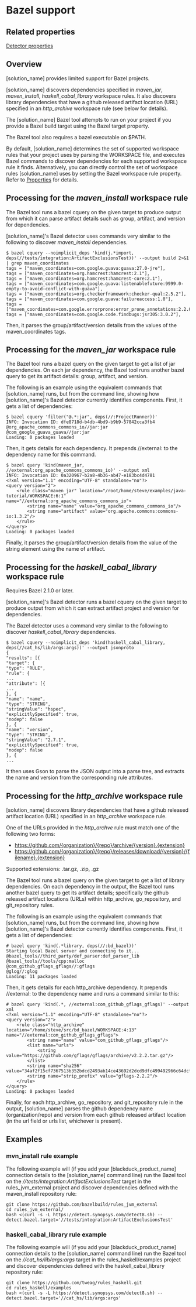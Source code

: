 # Bazel support

## Related properties

[Detector properties](../properties/detectors/bazel.md)

## Overview

[solution_name] provides limited support for Bazel projects.

[solution_name] discovers dependencies specified in *maven_jar*, *maven_install*, *haskell_cabal_library* workspace rules.
It also discovers library dependencies that have a github released artifact location (URL) specified in an *http_archive* workspace rule (see below for details).

The [solution_name] Bazel tool attempts to run on your project if you provide a Bazel build target using the Bazel target property.

The Bazel tool also requires a bazel executable on $PATH.

By default, [solution_name] determines the set of supported workspace rules that your project uses by parsing the WORKSPACE file,
and executes Bazel commands to discover dependencies for each supported workspace rule it finds.
Alternatively, you can directly control the set of workspace rules [solution_name] uses by setting the Bazel workspace rule property.
Refer to [Properties](../properties/detectors/bazel.md) for details.

## Processing for the *maven_install* workspace rule

The Bazel tool runs a bazel cquery on the given target to produce output from which it can parse artifact details such as group, artifact, and version for dependencies.

[solution_name]'s Bazel detector uses commands very similar to the following
to discover *maven_install* dependencies.
```
$ bazel cquery --noimplicit_deps 'kind(j.*import, deps(//tests/integration:ArtifactExclusionsTest))' --output build 2>&1 | grep maven_coordinates
tags = ["maven_coordinates=com.google.guava:guava:27.0-jre"],
tags = ["maven_coordinates=org.hamcrest:hamcrest:2.1"],
tags = ["maven_coordinates=org.hamcrest:hamcrest-core:2.1"],
tags = ["maven_coordinates=com.google.guava:listenablefuture:9999.0-empty-to-avoid-conflict-with-guava"],
tags = ["maven_coordinates=org.checkerframework:checker-qual:2.5.2"],
tags = ["maven_coordinates=com.google.guava:failureaccess:1.0"],
tags = ["maven_coordinates=com.google.errorprone:error_prone_annotations:2.2.0"],
tags = ["maven_coordinates=com.google.code.findbugs:jsr305:3.0.2"],
```

Then, it parses the group/artifact/version details from the values of the maven_coordinates tags.

## Processing for the *maven_jar* workspace rule

The Bazel tool runs a bazel query on the given target to get a list of jar dependencies. On each jar dependency, the Bazel tool runs another bazel query to get its artifact details: group, artifact, and version.

The following is an example using the equivalent commands that [solution_name] runs, but from the command line, showing how [solution_name]'s Bazel detector currently identifies components.
First, it gets a list of dependencies:
```
$ bazel cquery 'filter("@.*:jar", deps(//:ProjectRunner))'
INFO: Invocation ID: dfe8718d-b4db-4bd9-b9b9-57842cca3fb4
@org_apache_commons_commons_io//jar:jar
@com_google_guava_guava//jar:jar
Loading: 0 packages loaded
```
Then, it gets details for each dependency. It prepends //external: to the dependency name for this command.
```
$ bazel query 'kind(maven_jar, //external:org_apache_commons_commons_io)' --output xml
INFO: Invocation ID: 0a320967-b2a8-4b36-ab47-e183bc4d4781
<?xml version="1.1" encoding="UTF-8" standalone="no"?>
<query version="2">
    <rule class="maven_jar" location="/root/home/steve/examples/java-tutorial/WORKSPACE:6:1" name="//external:org_apache_commons_commons_io">
        <string name="name" value="org_apache_commons_commons_io"/>
        <string name="artifact" value="org.apache.commons:commons-io:1.3.2"/>
    </rule>
</query>
Loading: 0 packages loaded
```
Finally, it parses the group/artifact/version details from the value of the string element using the name of artifact.

## Processing for the *haskell_cabal_library* workspace rule

Requires Bazel 2.1.0 or later.

[solution_name]'s Bazel detector runs a bazel cquery on the given target to produce output from which it can
extract artifact project and version for dependencies.

The Bazel detector uses a command very similar to the following
to discover *haskell_cabal_library* dependencies.
```
$ bazel cquery --noimplicit_deps 'kind(haskell_cabal_library, deps(//cat_hs/lib/args:args))' --output jsonproto
{
"results": [{
"target": {
"type": "RULE",
"rule": {
...
"attribute": [{
...
}, {
"name": "name",
"type": "STRING",
"stringValue": "hspec",
"explicitlySpecified": true,
"nodep": false
}, {
"name": "version",
"type": "STRING",
"stringValue": "2.7.1",
"explicitlySpecified": true,
"nodep": false
}, {
...
```

It then uses Gson to parse the JSON output into a parse tree,
and extracts the name and version from the corresponding rule attributes.


## Processing for the *http_archive* workspace rule

[solution_name] discovers library dependencies that have a github released artifact location (URL) specified in an *http_archive* workspace rule.

One of the URLs provided in the *http_archve* rule must match one of the following two forms:

* https://github.com/{organization}/{repo}/archive/{version}.{extension}
* https://github.com/{organization}/{repo}/releases/download/{version}/{filename}.{extension}

Supported extensions: .tar.gz, .zip, .gz

The Bazel tool runs a bazel query on the given target to get a list of library dependencies. On each dependency in the output, the Bazel tool runs another bazel query to get its artifact details; specifically the github released artifact locations (URLs) within http_archive, go_repository, and git_repository rules.

The following is an example using the equivalent commands that [solution_name] runs, but from the command line, showing how [solution_name]'s Bazel detector currently identifies components.
First, it gets a list of dependencies:
```
# bazel query 'kind(.*library, deps(//:bd_bazel))'
Starting local Bazel server and connecting to it...
@bazel_tools//third_party/def_parser:def_parser_lib
@bazel_tools//tools/cpp:malloc
@com_github_gflags_gflags//:gflags
@glog//:glog
Loading: 11 packages loaded
```
Then, it gets details for each http_archive dependency. It prepends //external: to the dependency name and runs a command similar to this:
```
# bazel query 'kind(.*, //external:com_github_gflags_gflags)' --output xml
<?xml version="1.1" encoding="UTF-8" standalone="no"?>
<query version="2">
    <rule class="http_archive" location="/home/steve/src/bd_bazel/WORKSPACE:4:13" name="//external:com_github_gflags_gflags">
        <string name="name" value="com_github_gflags_gflags"/>
        <list name="urls">
            <string value="https://github.com/gflags/gflags/archive/v2.2.2.tar.gz"/>
        </list>
        <string name="sha256" value="34af2f15cf7367513b352bdcd2493ab14ce43692d2dcd9dfc499492966c64dcf"/>
        <string name="strip_prefix" value="gflags-2.2.2"/>
    </rule>
</query>
Loading: 0 packages loaded
```
Finally, for each http_archive, go_repository, and git_repository rule in the output, [solution_name] parses the github dependency name (organization/repo) and version from each github released artifact location (in the url field or urls list, whichever is present).

## Examples

### mvn_install rule example

The following example will (if you add your [blackduck_product_name] connection details
to the [solution_name] command line) run the Bazel tool on the
*//tests/integration:ArtifactExclusionsTest* target in the
rules_jvm_external project and discover dependencies defined with the
maven_install repository rule:

````
git clone https://github.com/bazelbuild/rules_jvm_external
cd rules_jvm_external/
bash <(curl -s -L https://detect.synopsys.com/detect8.sh) --detect.bazel.target='//tests/integration:ArtifactExclusionsTest'
````

### haskell_cabal_library rule example

The following example will (if you add your [blackduck_product_name] connection details
to the [solution_name] command line) run the Bazel tool on the
*//cat_hs/lib/args:args* target in the
rules_haskell/examples project and discover dependencies defined with the
haskell_cabal_library repository rule:

````
git clone https://github.com/tweag/rules_haskell.git
cd rules_haskell/examples
bash <(curl -s -L https://detect.synopsys.com/detect8.sh) --detect.bazel.target='//cat_hs/lib/args:args'
````
